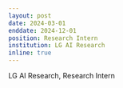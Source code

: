 ```yaml
---
layout: post
date: 2024-03-01
enddate: 2024-12-01
position: Research Intern
institution: LG AI Research
inline: true
---
```


LG AI Research, Research Intern